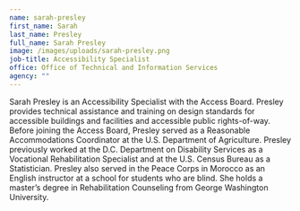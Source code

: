 ```yaml
---
name: sarah-presley
first_name: Sarah
last_name: Presley
full_name: Sarah Presley
image: /images/uploads/sarah-presley.png
job-title: Accessibility Specialist
office: Office of Technical and Information Services
agency: ""
---
```

Sarah Presley is an Accessibility Specialist with the Access Board. Presley provides technical assistance and training on design standards for accessible buildings and facilities and accessible public rights-of-way. Before joining the Access Board, Presley served as a Reasonable Accommodations Coordinator at the U.S. Department of Agriculture. Presley previously worked at the D.C. Department on Disability Services as a Vocational Rehabilitation Specialist and at the U.S. Census Bureau as a Statistician. Presley also served in the Peace Corps in Morocco as an English instructor at a school for students who are blind. She holds a master’s degree in Rehabilitation Counseling from George Washington University.
